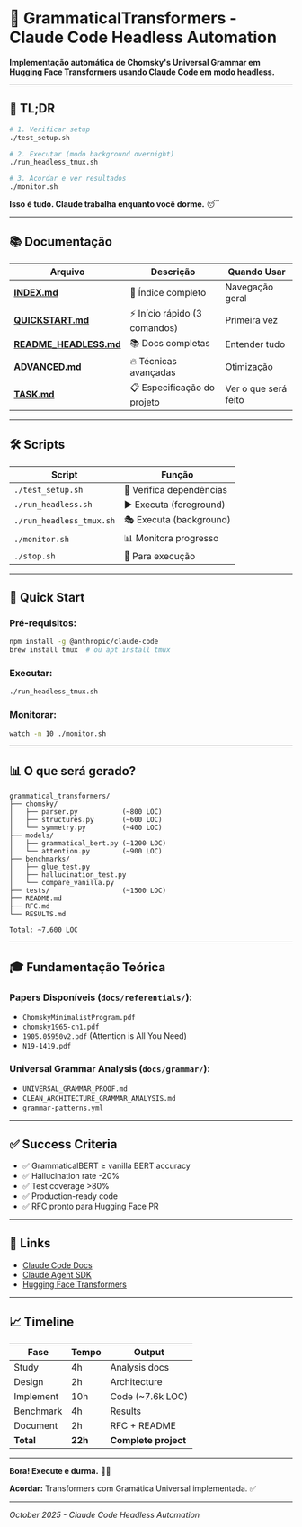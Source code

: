 # 🤖 GrammaticalTransformers - Claude Code Headless Automation

**Implementação automática de Chomsky's Universal Grammar em Hugging Face Transformers usando Claude Code em modo headless.**

---

## 🎯 TL;DR

```bash
# 1. Verificar setup
./test_setup.sh

# 2. Executar (modo background overnight)
./run_headless_tmux.sh

# 3. Acordar e ver resultados
./monitor.sh
```

**Isso é tudo. Claude trabalha enquanto você dorme.** 😴

---

## 📚 Documentação

| Arquivo | Descrição | Quando Usar |
|---------|-----------|-------------|
| **[INDEX.md](INDEX.md)** | 📖 Índice completo | Navegação geral |
| **[QUICKSTART.md](QUICKSTART.md)** | ⚡ Início rápido (3 comandos) | Primeira vez |
| **[README_HEADLESS.md](README_HEADLESS.md)** | 📚 Docs completas | Entender tudo |
| **[ADVANCED.md](ADVANCED.md)** | 🔥 Técnicas avançadas | Otimização |
| **[TASK.md](TASK.md)** | 📋 Especificação do projeto | Ver o que será feito |

---

## 🛠️ Scripts

| Script | Função |
|--------|--------|
| `./test_setup.sh` | 🧪 Verifica dependências |
| `./run_headless.sh` | ▶️ Executa (foreground) |
| `./run_headless_tmux.sh` | 🎭 Executa (background) |
| `./monitor.sh` | 📊 Monitora progresso |
| `./stop.sh` | 🛑 Para execução |

---

## 🚀 Quick Start

### Pré-requisitos:
```bash
npm install -g @anthropic/claude-code
brew install tmux  # ou apt install tmux
```

### Executar:
```bash
./run_headless_tmux.sh
```

### Monitorar:
```bash
watch -n 10 ./monitor.sh
```

---

## 📊 O que será gerado?

```
grammatical_transformers/
├── chomsky/
│   ├── parser.py           (~800 LOC)
│   ├── structures.py       (~600 LOC)
│   └── symmetry.py         (~400 LOC)
├── models/
│   ├── grammatical_bert.py (~1200 LOC)
│   └── attention.py        (~900 LOC)
├── benchmarks/
│   ├── glue_test.py
│   ├── hallucination_test.py
│   └── compare_vanilla.py
├── tests/                  (~1500 LOC)
├── README.md
├── RFC.md
└── RESULTS.md

Total: ~7,600 LOC
```

---

## 🎓 Fundamentação Teórica

### Papers Disponíveis (`docs/referentials/`):
- `ChomskyMinimalistProgram.pdf`
- `chomsky1965-ch1.pdf`
- `1905.05950v2.pdf` (Attention is All You Need)
- `N19-1419.pdf`

### Universal Grammar Analysis (`docs/grammar/`):
- `UNIVERSAL_GRAMMAR_PROOF.md`
- `CLEAN_ARCHITECTURE_GRAMMAR_ANALYSIS.md`
- `grammar-patterns.yml`

---

## ✅ Success Criteria

- ✅ GrammaticalBERT ≥ vanilla BERT accuracy
- ✅ Hallucination rate -20%
- ✅ Test coverage >80%
- ✅ Production-ready code
- ✅ RFC pronto para Hugging Face PR

---

## 🔗 Links

- [Claude Code Docs](https://docs.claude.com/en/docs/claude-code/sdk/sdk-headless)
- [Claude Agent SDK](https://www.anthropic.com/engineering/building-agents-with-the-claude-agent-sdk)
- [Hugging Face Transformers](https://github.com/huggingface/transformers)

---

## 📈 Timeline

| Fase | Tempo | Output |
|------|-------|--------|
| Study | 4h | Analysis docs |
| Design | 2h | Architecture |
| Implement | 10h | Code (~7.6k LOC) |
| Benchmark | 4h | Results |
| Document | 2h | RFC + README |
| **Total** | **22h** | **Complete project** |

---

**Bora! Execute e durma.** 🚀😴

**Acordar:** Transformers com Gramática Universal implementada. ✅

---

*October 2025 - Claude Code Headless Automation*
